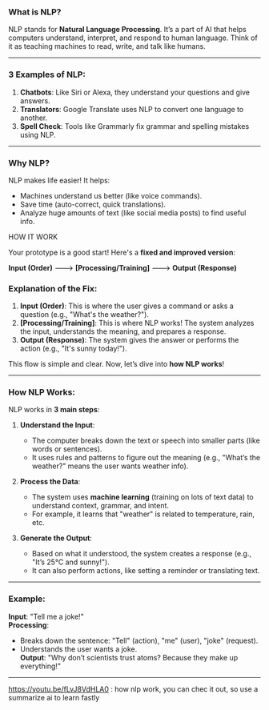 ### What is NLP?  
NLP stands for **Natural Language Processing**. It’s a part of AI that helps computers understand, interpret, and respond to human language. Think of it as teaching machines to read, write, and talk like humans.

---

### 3 Examples of NLP:  
1. **Chatbots**: Like Siri or Alexa, they understand your questions and give answers.  
2. **Translators**: Google Translate uses NLP to convert one language to another.  
3. **Spell Check**: Tools like Grammarly fix grammar and spelling mistakes using NLP.

---

### Why NLP?  
NLP makes life easier! It helps:  
- Machines understand us better (like voice commands).  
- Save time (auto-correct, quick translations).  
- Analyze huge amounts of text (like social media posts) to find useful info.  

HOW IT WORK

Your prototype is a good start! Here's a **fixed and improved version**:

**Input (Order)** ---> **[Processing/Training]** ---> **Output (Response)**  

### Explanation of the Fix:
1. **Input (Order)**: This is where the user gives a command or asks a question (e.g., "What's the weather?").  
2. **[Processing/Training]**: This is where NLP works! The system analyzes the input, understands the meaning, and prepares a response.  
3. **Output (Response)**: The system gives the answer or performs the action (e.g., "It's sunny today!").  

This flow is simple and clear. Now, let’s dive into **how NLP works**!

---

### How NLP Works:  
NLP works in **3 main steps**:  

1. **Understand the Input**:  
   - The computer breaks down the text or speech into smaller parts (like words or sentences).  
   - It uses rules and patterns to figure out the meaning (e.g., "What’s the weather?" means the user wants weather info).  

2. **Process the Data**:  
   - The system uses **machine learning** (training on lots of text data) to understand context, grammar, and intent.  
   - For example, it learns that "weather" is related to temperature, rain, etc.  

3. **Generate the Output**:  
   - Based on what it understood, the system creates a response (e.g., "It’s 25°C and sunny!").  
   - It can also perform actions, like setting a reminder or translating text.  

---

### Example:  
**Input**: "Tell me a joke!"  
**Processing**:  
- Breaks down the sentence: "Tell" (action), "me" (user), "joke" (request).  
- Understands the user wants a joke.  
**Output**: "Why don’t scientists trust atoms? Because they make up everything!"  

---
https://youtu.be/fLvJ8VdHLA0 : how nlp work, you can chec it out, so use a summarize ai to learn fastly
